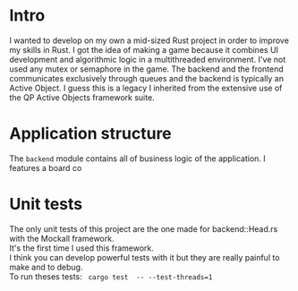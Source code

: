 
# Intro
I wanted to develop on my own a mid-sized Rust project in order to improve my skills in Rust. I got the idea of making a game because it combines UI development and algorithmic logic in a multithreaded environment. I've not used any mutex or semaphore in the game. The backend and the frontend communicates exclusively through queues and the backend is typically an Active Object. I guess this is a legacy I inherited from the extensive use of the QP Active Objects framework suite. 
# Application structure
The `backend` module contains all of business logic of the application. I features a board co
# Unit tests
The only unit tests of this project are the one made for backend::Head.rs with the Mockall framework.  
It's the first time I used this framework.  
I think you can develop powerful tests with it but they are really painful to make and to debug.  
To run theses tests: 
``` cargo test  -- --test-threads=1```
